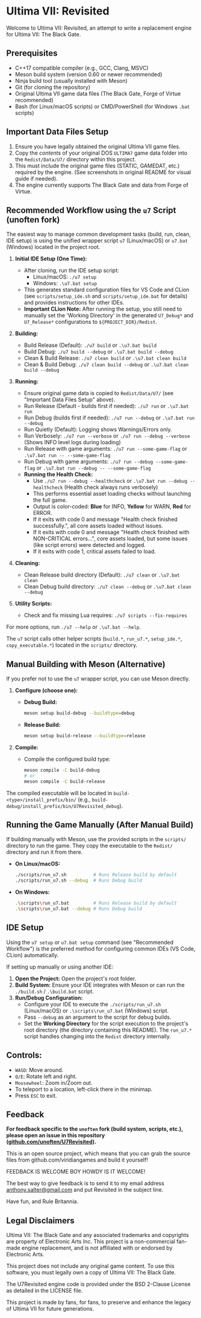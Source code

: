 # Ultima VII: Revisited

Welcome to Ultima VII: Revisited, an attempt to write a replacement engine for Ultima VII: The Black Gate.

## Prerequisites

- C++17 compatible compiler (e.g., GCC, Clang, MSVC)
- Meson build system (version 0.60 or newer recommended)
- Ninja build tool (usually installed with Meson)
- Git (for cloning the repository)
- Original Ultima VII game data files (The Black Gate, Forge of Virtue recommended)
- Bash (for Linux/macOS scripts) or CMD/PowerShell (for Windows `.bat` scripts)

## Important Data Files Setup

1.  Ensure you have legally obtained the original Ultima VII game files.
2.  Copy the _contents_ of your original DOS `ULTIMA7` game data folder into the `Redist/Data/U7/` directory within this project.
3.  This must include the original game files (STATIC, GAMEDAT, etc.) required by the engine. (See screenshots in original README for visual guide if needed).
4.  The engine currently supports The Black Gate and data from Forge of Virtue.

## Recommended Workflow using the `u7` Script (unoften fork)

The easiest way to manage common development tasks (build, run, clean, IDE setup) is using the unified wrapper script `u7` (Linux/macOS) or `u7.bat` (Windows) located in the project root.

1.  **Initial IDE Setup (One Time):**
    *   After cloning, run the IDE setup script:
        *   Linux/macOS: `./u7 setup`
        *   Windows: `.\u7.bat setup`
    *   This generates standard configuration files for VS Code and CLion (see `scripts/setup_ide.sh` and `scripts/setup_ide.bat` for details) and provides instructions for other IDEs.
    *   **Important CLion Note:** After running the setup, you still need to manually set the 'Working Directory' in the generated `U7_Debug*` and `U7_Release*` configurations to `${PROJECT_DIR}/Redist`.

2.  **Building:**
    *   Build Release (Default): `./u7 build` or `.\u7.bat build`
    *   Build Debug: `./u7 build --debug` or `.\u7.bat build --debug`
    *   Clean & Build Release: `./u7 clean build` or `.\u7.bat clean build`
    *   Clean & Build Debug: `./u7 clean build --debug` or `.\u7.bat clean build --debug`

3.  **Running:**
    *   Ensure original game data is copied to `Redist/Data/U7/` (see "Important Data Files Setup" above).
    *   Run Release (Default - builds first if needed): `./u7 run` or `.\u7.bat run`
    *   Run Debug (builds first if needed): `./u7 run --debug` or `.\u7.bat run --debug`
    *   Run Quietly (Default): Logging shows Warnings/Errors only.
    *   Run Verbosely: `./u7 run --verbose` or `./u7 run --debug --verbose` (Shows INFO level logs during loading)
    *   Run Release with game arguments: `./u7 run --some-game-flag` or `.\u7.bat run -- --some-game-flag`
    *   Run Debug with game arguments: `./u7 run --debug --some-game-flag` or `.\u7.bat run --debug -- --some-game-flag`
    *   **Running the Health Check:**
        *   Use `./u7 run --debug --healthcheck` or `.\u7.bat run --debug --healthcheck` (Health check always runs verbosely)
        *   This performs essential asset loading checks without launching the full game.
        *   Output is color-coded: **Blue** for INFO, **Yellow** for WARN, **Red** for ERROR.
        *   If it exits with code 0 and message "Health check finished successfully.", all core assets loaded without issues.
        *   If it exits with code 0 and message "Health check finished with NON-CRITICAL errors...", core assets loaded, but some issues (like script errors) were detected and logged.
        *   If it exits with code 1, critical assets failed to load.

4.  **Cleaning:**
    *   Clean Release build directory (Default): `./u7 clean` or `.\u7.bat clean`
    *   Clean Debug build directory: `./u7 clean --debug` or `.\u7.bat clean --debug`

5.  **Utility Scripts:**
    *   Check and fix missing Lua requires: `./u7 scripts --fix-requires`

For more options, run `./u7 --help` or `.\u7.bat --help`.

The `u7` script calls other helper scripts (`build.*`, `run_u7.*`, `setup_ide.*`, `copy_executable.*`) located in the `scripts/` directory.

## Manual Building with Meson (Alternative)

If you prefer not to use the `u7` wrapper script, you can use Meson directly.

1.  **Configure (choose one):**
    *   **Debug Build:**
        ```bash
        meson setup build-debug --buildtype=debug
        ```
    *   **Release Build:**
        ```bash
        meson setup build-release --buildtype=release
        ```

2.  **Compile:**
    *   Compile the configured build type:
        ```bash
        meson compile -C build-debug
        # or
        meson compile -C build-release
        ```

The compiled executable will be located in `build-<type>/install_prefix/bin/` (e.g., `build-debug/install_prefix/bin/U7Revisited_debug`).

## Running the Game Manually (After Manual Build)

If building manually with Meson, use the provided scripts in the `scripts/` directory to run the game. They copy the executable to the `Redist/` directory and run it from there.

*   **On Linux/macOS:**
    ```bash
    ./scripts/run_u7.sh          # Runs Release build by default
    ./scripts/run_u7.sh --debug  # Runs Debug build
    ```
*   **On Windows:**
    ```bash
    .\scripts\run_u7.bat         # Runs Release build by default
    .\scripts\run_u7.bat --debug # Runs Debug build
    ```

## IDE Setup

Using the `u7 setup` or `u7.bat setup` command (see "Recommended Workflow") is the preferred method for configuring common IDEs (VS Code, CLion) automatically.

If setting up manually or using another IDE:

1.  **Open the Project:** Open the project's root folder.
2.  **Build System:** Ensure your IDE integrates with Meson or can run the `./build.sh` / `.\build.bat` script.
3.  **Run/Debug Configuration:**
    *   Configure your IDE to execute the `./scripts/run_u7.sh` (Linux/macOS) or `.\scripts\run_u7.bat` (Windows) script.
    *   Pass `--debug` as an argument to the script for debug builds.
    *   Set the **Working Directory** for the script execution to the project's root directory (the directory containing this README). The `run_u7.*` script handles changing into the `Redist` directory internally.

## Controls:

- `WASD`:  Move around.
- `Q/E`:  Rotate left and right.
- `Mousewheel`:  Zoom in/Zoom out.
- To teleport to a location, left-click there in the minimap.
- Press `ESC` to exit.

## Feedback

**For feedback specific to the `unoften` fork (build system, scripts, etc.), please open an issue in this repository ([github.com/unoften/U7Revisited](https://github.com/unoften/U7Revisited)).**

This is an open source project, which means that you can grab the source files from github.com/viridiangames and build it yourself!

FEEDBACK IS WELCOME BOY HOWDY IS IT WELCOME!

The best way to give feedback is to send it to my email address anthony.salter@gmail.com and put Revisited in the subject line.

Have fun, and Rule Britannia.

## Legal Disclaimers

Ultima VII: The Black Gate and any associated trademarks and copyrights are property of Electronic Arts Inc. This project is a non-commercial fan-made engine replacement, and is not affiliated with or endorsed by Electronic Arts.

This project does not include any original game content. To use this software, you must legally own a copy of Ultima VII: The Black Gate.

The U7Revisited engine code is provided under the BSD 2-Clause License as detailed in the LICENSE file.

This project is made by fans, for fans, to preserve and enhance the legacy of Ultima VII for future generations.

